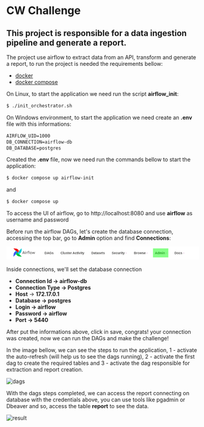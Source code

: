 # CW Challenge

## This project is responsible for a data ingestion pipeline and generate a report.


The project use airflow to extract data from an API, transform and generate a report, to run the project is needed the requirements bellow:

- [docker](https://www.docker.com/get-started/)
- [docker compose](https://docs.docker.com/compose/install/)


On Linux, to start the application we need run the script <b>airflow_init</b>:
```bash
$ ./init_orchestrator.sh
```

On Windows environment, to start the application we need create an **.env** file with this informations:

```text
AIRFLOW_UID=1000
DB_CONNECTION=airflow-db
DB_DATABASE=postgres
```
Created the **.env** file, now we need run the commands bellow to start the application:
```bash
$ docker compose up airflow-init
```
and

```bash
$ docker compose up
```

To access the UI of airflow, go to http://localhost:8080 and use **airflow** as username and password

Before run the airflow DAGs, let's create the database connection, accessing the top bar, go to **Admin** option and find **Connections**:

![Admin](readme_images/admin.png)

Inside connections, we'll set the database connection

- **Connection Id -> airflow-db**
- **Connection Type -> Postgres**
- **Host** -> **172.17.0.1**
- **Database -> postgres**
- **Login -> airflow**
- **Password -> airflow**
- **Port -> 5440**

After put the informations above, click in save, congrats! your connection was created, now we can run the DAGs and make the challenge!

In the image bellow, we can see the steps to run the application, 1 - activate the auto-refresh (will help us to see the dags running), 2 - activate the first dag to create the required tables and 3 - activate the dag responsible for extraction and report creation.

![dags](/home/elomir/Documents/projects/personal/cw_challenge/readme_images/dags.png)



With the dags steps completed, we can access the report connecting on database with the credentials above, you can use tools like pgadmin or Dbeaver and so, access the table **report** to see the data.

![result](/home/elomir/Documents/projects/personal/cw_challenge/readme_images/result.png)
